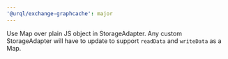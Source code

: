 ```yaml
---
'@urql/exchange-graphcache': major
---
```


Use Map over plain JS object in StorageAdapter. Any custom StorageAdapter will have to update to
support `readData` and `writeData` as a Map.
